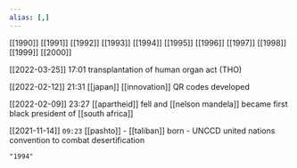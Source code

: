 ```yaml
---
alias: [,]
---
```

[[1990]] [[1991]] [[1992]] [[1993]] [[1994]] [[1995]] [[1996]] [[1997]] [[1998]] [[1999]] [[2000]]

[[2022-03-25]] 17:01
transplantation of human organ act (THO)

[[2022-02-12]] 21:31 [[japan]] [[innovation]]
QR codes developed

[[2022-02-09]] 23:27
[[apartheid]] fell and [[nelson mandela]] became first black president of [[south africa]]

[[2021-11-14]] `09:23` [[pashto]]
	- [[taliban]] born
	- UNCCD united nations convention to combat desertification
```query
"1994"
```